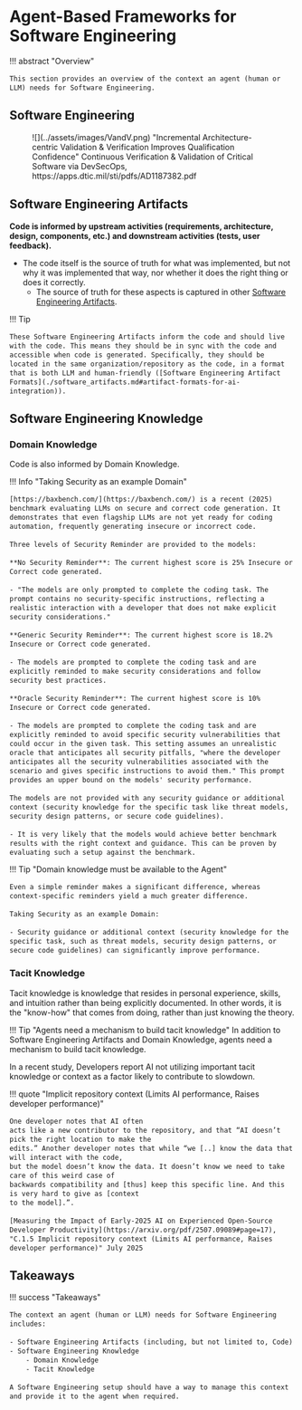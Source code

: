 # Agent-Based Frameworks for Software Engineering

!!! abstract "Overview"

    This section provides an overview of the context an agent (human or LLM) needs for Software Engineering.


## Software Engineering

<figure markdown>
![](../assets/images/VandV.png)
"Incremental Architecture-centric Validation & Verification Improves Qualification Confidence"
Continuous Verification & Validation of Critical Software via DevSecOps, https://apps.dtic.mil/sti/pdfs/AD1187382.pdf
</figure>

## Software Engineering Artifacts

**Code is informed by upstream activities (requirements, architecture, design, components, etc.) and downstream activities (tests, user feedback).**

  - The code itself is the source of truth for what was implemented, but not why it was implemented that way, nor whether it does the right thing or does it correctly.
      - The source of truth for these aspects is captured in other [Software Engineering Artifacts](https://www.google.com/search?q=software_artifacts/).

!!! Tip


    These Software Engineering Artifacts inform the code and should live with the code. This means they should be in sync with the code and accessible when code is generated. Specifically, they should be located in the same organization/repository as the code, in a format that is both LLM and human-friendly ([Software Engineering Artifact Formats](./software_artifacts.md#artifact-formats-for-ai-integration)).


## Software Engineering Knowledge

### Domain Knowledge

Code is also informed by Domain Knowledge.

!!! Info "Taking Security as an example Domain"

    [https://baxbench.com/](https://baxbench.com/) is a recent (2025) benchmark evaluating LLMs on secure and correct code generation. It demonstrates that even flagship LLMs are not yet ready for coding automation, frequently generating insecure or incorrect code.

    Three levels of Security Reminder are provided to the models:

    **No Security Reminder**: The current highest score is 25% Insecure or Correct code generated.

    - "The models are only prompted to complete the coding task. The prompt contains no security-specific instructions, reflecting a realistic interaction with a developer that does not make explicit security considerations."

    **Generic Security Reminder**: The current highest score is 18.2% Insecure or Correct code generated.

    - The models are prompted to complete the coding task and are explicitly reminded to make security considerations and follow security best practices.

    **Oracle Security Reminder**: The current highest score is 10% Insecure or Correct code generated.

    - The models are prompted to complete the coding task and are explicitly reminded to avoid specific security vulnerabilities that could occur in the given task. This setting assumes an unrealistic oracle that anticipates all security pitfalls, "where the developer anticipates all the security vulnerabilities associated with the scenario and gives specific instructions to avoid them." This prompt provides an upper bound on the models' security performance.

    The models are not provided with any security guidance or additional context (security knowledge for the specific task like threat models, security design patterns, or secure code guidelines).

    - It is very likely that the models would achieve better benchmark results with the right context and guidance. This can be proven by evaluating such a setup against the benchmark.


!!! Tip "Domain knowledge must be available to the Agent"

    Even a simple reminder makes a significant difference, whereas context-specific reminders yield a much greater difference.

    Taking Security as an example Domain:

    - Security guidance or additional context (security knowledge for the specific task, such as threat models, security design patterns, or secure code guidelines) can significantly improve performance.


### Tacit Knowledge

Tacit knowledge is knowledge that resides in personal experience, skills, and intuition rather than being explicitly documented. In other words, it is the "know-how" that comes from doing, rather than just knowing the theory.

!!! Tip "Agents need a mechanism to build tacit knowledge"
    In addition to Software Engineering Artifacts and Domain Knowledge, agents need a mechanism to build tacit knowledge.

In a recent study, Developers report AI not utilizing important tacit knowledge or context as a factor likely to contribute to slowdown.

!!! quote "Implicit repository context (Limits AI performance, Raises developer performance)"

    One developer notes that AI often
    acts like a new contributor to the repository, and that “AI doesn’t pick the right location to make the
    edits.” Another developer notes that while “we [..] know the data that will interact with the code,
    but the model doesn’t know the data. It doesn’t know we need to take care of this weird case of
    backwards compatibility and [thus] keep this specific line. And this is very hard to give as [context
    to the model].”.

    [Measuring the Impact of Early-2025 AI on Experienced Open-Source Developer Productivity](https://arxiv.org/pdf/2507.09089#page=17), "C.1.5 Implicit repository context (Limits AI performance, Raises developer performance)" July 2025





## Takeaways

!!! success "Takeaways"


    The context an agent (human or LLM) needs for Software Engineering includes:

    - Software Engineering Artifacts (including, but not limited to, Code)
    - Software Engineering Knowledge
        - Domain Knowledge
        - Tacit Knowledge

    A Software Engineering setup should have a way to manage this context and provide it to the agent when required.
